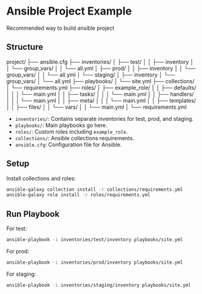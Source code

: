 # Ansible Project Example
Recommended way to build ansible project

## Structure

project/
├── ansible.cfg
├── inventories/
│   ├── test/
│   │   ├── inventory
│   │   └── group_vars/
│   │       └── all.yml
│   ├── prod/
│   │   ├── inventory
│   │   └── group_vars/
│   │       └── all.yml
│   └── staging/
│       ├── inventory
│       └── group_vars/
│           └── all.yml
├── playbooks/
│   └── site.yml
├── collections/
│   └── requirements.yml
├── roles/
│   ├── example_role/
│   │   ├── defaults/
│   │   │   └── main.yml
│   │   ├── tasks/
│   │   │   └── main.yml
│   │   ├── handlers/
│   │   │   └── main.yml
│   │   ├── meta/
│   │   │   └── main.yml
│   │   ├── templates/
│   │   ├── files/
│   │   └── vars/
│   │       └── main.yml
│   └── requirements.yml


- `inventories/`: Contains separate inventories for test, prod, and staging.
- `playbooks/`: Main playbooks go here.
- `roles/`: Custom roles including `example_role`.
- `collections/`: Ansible collections requirements.
- `ansible.cfg`: Configuration file for Ansible.

## Setup

Install collections and roles:
```bash
ansible-galaxy collection install -r collections/requirements.yml
ansible-galaxy role install -r roles/requirements.yml
```

## Run Playbook

For test:
```bash
ansible-playbook -i inventories/test/inventory playbooks/site.yml
```

For prod:
```bash
ansible-playbook -i inventories/prod/inventory playbooks/site.yml
```

For staging:
```bash
ansible-playbook -i inventories/staging/inventory playbooks/site.yml
```
